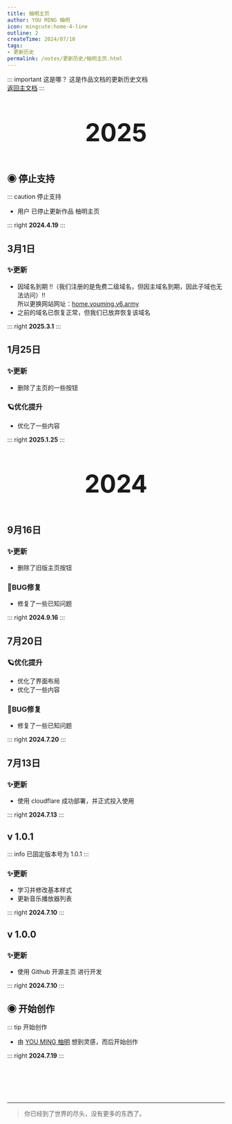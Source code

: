 ```yaml
---
title: 柚明主页
author: YOU MING 柚明
icon: mingcute:home-4-line
outline: 2
createTime: 2024/07/10
tags:
- 更新历史
permalink: /notes/更新历史/柚明主页.html
---
```


::: important 这是哪？
这是作品文档的更新历史文档  
[返回主文档](/notes/柚明主页.html)
:::

<div style="text-align: center; ">
    <p style="font-size: 56px; font-weight: 650; margin-top: 60px">2025</p>
</div>


## ◉ 停止支持
::: caution 停止支持
- 用户 <Badge text="柚明" type="tip" /> 已停止更新作品 柚明主页

::: right
**2024.4.19**
:::


## 3月1日 <Badge text="正式版" type="tip" />
### ✨更新

- 因域名到期 !!（我们注册的是免费二级域名，但因主域名到期，因此子域也无法访问）!!  
  所以更换网站网址：[home.youming.v6.army](https://home.youming.v6.army)
- 之前的域名已恢复正常，但我们已放弃恢复该域名

::: right
**2025.3.1**
:::


## 1月25日 <Badge text="正式版" type="tip" />
### ✨更新

- 删除了主页的一些按钮

### 🪐优化提升

- 优化了一些内容

::: right
**2025.1.25**
:::


<div style="text-align: center; ">
    <p style="font-size: 56px; font-weight: 650; margin-top: 60px">2024</p>
</div>


## 9月16日 <Badge text="正式版" type="tip" />
### ✨更新

- 删除了旧版主页按钮

### 🐛BUG修复

- 修复了一些已知问题

::: right
**2024.9.16**
:::


## 7月20日 <Badge text="正式版" type="tip" />
### 🪐优化提升

- 优化了界面布局
- 优化了一些内容

### 🐛BUG修复

- 修复了一些已知问题

::: right
**2024.7.20**
:::


## 7月13日 <Badge text="正式版" type="tip" />
### ✨更新

- 使用 cloudflare 成功部署，并正式投入使用

::: right
**2024.7.13**
:::


## v 1.0.1 <Badge text="内测版" type="danger" />

::: info 已固定版本号为 1.0.1
:::

### ✨更新

- 学习并修改基本样式
- 更新音乐播放器列表

::: right
**2024.7.10**
:::


## v 1.0.0 <Badge text="内测版" type="danger" />
### ✨更新

- 使用 Github 开源主页 进行开发

::: right
**2024.7.10**
:::


## ◉ 开始创作
::: tip 开始创作
- 由 [YOU MING 柚明](/notes/更多/工作室.html#you-ming-柚明) 想到灵感，而后开始创作

::: right
**2024.7.19**
:::

<p style="margin-top: 100px"></p>

---

> 你已经到了世界的尽头，没有更多的东西了。